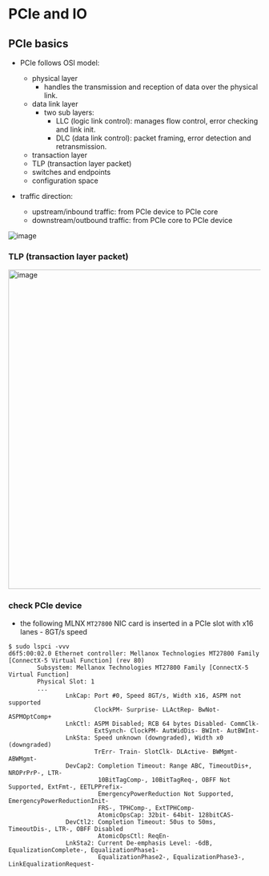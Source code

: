 # PCIe and IO

## PCIe basics

* PCIe follows OSI model:
    * physical layer
        * handles the transmission and reception of data over the physical link.
    * data link layer
        * two sub layers:
            * LLC (logic link control): manages flow control, error checking and link init.
            * DLC (data link control): packet framing, error detection and retransmission.
    * transaction layer
    * TLP (transaction layer packet)
    * switches and endpoints
    * configuration space

* traffic direction:
    * upstream/inbound traffic: from PCIe device to PCIe core
    * downstream/outbound traffic: from PCIe core to PCIe device

![image](https://github.com/user-attachments/assets/c56bd967-7ea1-43de-a60e-9bdba5230a76)


### TLP (transaction layer packet)
<img width="637" alt="image" src="https://github.com/user-attachments/assets/5a266f6f-fe7c-4e02-a06d-6eb288743408" />

### check PCIe device
* the following MLNX `MT27800` NIC card is inserted in a PCIe slot with x16 lanes - 8GT/s speed
```
$ sudo lspci -vvv
d6f5:00:02.0 Ethernet controller: Mellanox Technologies MT27800 Family [ConnectX-5 Virtual Function] (rev 80)
        Subsystem: Mellanox Technologies MT27800 Family [ConnectX-5 Virtual Function]
        Physical Slot: 1
        ...
                LnkCap: Port #0, Speed 8GT/s, Width x16, ASPM not supported
                        ClockPM- Surprise- LLActRep- BwNot- ASPMOptComp+
                LnkCtl: ASPM Disabled; RCB 64 bytes Disabled- CommClk-
                        ExtSynch- ClockPM- AutWidDis- BWInt- AutBWInt-
                LnkSta: Speed unknown (downgraded), Width x0 (downgraded)
                        TrErr- Train- SlotClk- DLActive- BWMgmt- ABWMgmt-
                DevCap2: Completion Timeout: Range ABC, TimeoutDis+, NROPrPrP-, LTR-
                         10BitTagComp-, 10BitTagReq-, OBFF Not Supported, ExtFmt-, EETLPPrefix-
                         EmergencyPowerReduction Not Supported, EmergencyPowerReductionInit-
                         FRS-, TPHComp-, ExtTPHComp-
                         AtomicOpsCap: 32bit- 64bit- 128bitCAS-
                DevCtl2: Completion Timeout: 50us to 50ms, TimeoutDis-, LTR-, OBFF Disabled
                         AtomicOpsCtl: ReqEn-
                LnkSta2: Current De-emphasis Level: -6dB, EqualizationComplete-, EqualizationPhase1-
                         EqualizationPhase2-, EqualizationPhase3-, LinkEqualizationRequest-
```
